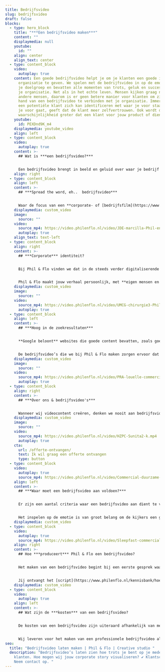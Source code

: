 ```yaml
---
title: Bedrijfsvideo
slug: bedrijfsvideo
draft: false
blocks:
  - type: hero_block
    title: "***Een bedrijfsvideo maken***"
    content: ""
    displaymedia: null
    youtube:
      id: ""
    align: center
    align_text: center
  - type: content_block
    video:
      autoplay: true
    content: Een goede bedrijfsvideo helpt je om je klanten een goede indruk van je
      organisatie te geven. We spelen met de bedrijfsvideo in op de emoties van
      je doelgroep en bevatten alle momenten van trots, geluk en succes binnen
      je organisatie. Net als in het echte leven. Mensen kijken graag naar
      andere mensen, daarom is er geen betere manier voor klanten om zich aan de
      hand van een bedrijfsvideo te verbinden met je organisatie. Immers, als
      een potentiële klant zich kan identificeren met waar je voor staat en waar
      je voor gaat, geeft dat de klant meer zelfvertrouwen. Ook wordt de
      waarschijnlijkheid groter dat een klant voor jouw product of dienst kiest.
    youtube:
      id: PEXDnd9K_m4
    displaymedia: youtube_video
    align: left
  - type: content_block
    video:
      autoplay: true
    content: >-
      ## Wat is ***een bedrijfsvideo?***


      Een bedrijfsvideo brengt in beeld en geluid over waar je bedrijf met product of dienst voor staat. Er zijn verschillende doelen te verbinden aan een bedrijfsvideo laten maken, zoals **het versterken van je bedrijfsidentiteit**. Zo kan je ook een bedrijfsvideo maken waarmee je met je product of dienst een **oplossing biedt** voor een probleem. De basis ligt erin om de boodschap die je wilt overdragen op een pakkende manier te vertonen.
    align: right
  - type: content_block
    align: left
    content: >-
      ## ***Spread the word, eh..  bedrijfsvideo***


      Waar de focus van een **corporate- of [bedrijfsfilm](https://www.philenflo.nl/bedrijfsfilm-laten-maken/)** tot een paar jaar geleden nog op het promoten van je merk lag, richten we ons bij Phil & Flo nu op het oplossen van de problemen van je klant. Je doelgroep is kritischer dan ooit en niemand komt nog naar je website om “slechts” een filmpje te bekijken. Klanten komen naar je website omdat ze een situatie hebben die ze graag willen oplossen.
    displaymedia: custom_video
    image:
      source: ""
    video:
      source_mp4: https://video.philenflo.nl/video/JDE-marcilla-Phil-en-Flo-website-source.mp4
      autoplay: true
    align_text: text-left
  - type: content_block
    align: right
    content: >-
      ## ***Corporate*** identiteit?


      Bij Phil & Flo vinden we dat in de steeds verder digitaliserende klantrelatie de wensen en belangen van je klant altijd voorop moeten staan. Met de komst van verschillende social media, gecombineerd met [YouTube](https://www.philenflo.nl/you-tube-marketing/), is het nog nooit zo eenvoudig geweest om jouw corporate identiteit te delen met je doelgroep.


      Phil & Flo maakt jouw verhaal persoonlijk, met **eigen mensen en eigen wensen**. Daarmee toont een bedrijfsvideo hoe trots je bent op je medewerkers en klanten merken dat verschil. In de producties van Phil & Flo spelen echte mensen de hoofdrol.
    displaymedia: custom_video
    image:
      source: ""
    video:
      source_mp4: https://video.philenflo.nl/video/UMCG-chirurgie3-Phil-en-Flo-website-source.mp4
      autoplay: true
  - type: content_block
    align: left
    content: >-
      ## ***Hoog in de zoekresultaten***


      **Google beloont** websites die goede content bevatten, zoals goede bedrijfsvideo's. Daarmee verschijn je dus hoger in de zoekresultaten.


      De bedrijfsvideo’s die we bij Phil & Flo maken zorgen ervoor dat klanten een beter gevoel krijgen bij jouw bedrijf, je producten, diensten en je service. Bel onze adviseurs voor vrijblijvend advies 085 273 8331.
    displaymedia: custom_video
    image:
      source: ""
    video:
      source_mp4: https://video.philenflo.nl/video/PRA-louelle-commercial-Phil-en-Flo-website-source.mp4
      autoplay: true
  - type: content_block
    align: right
    content: >-
      ## ***Over ons & bedrijfsvideo's***


      Wanneer wij videocontent creëren, denken we nooit aan bedrijfsvideo’s voor eenmalig gebruik. De beelden voor een bedrijfsvideo kunnen we opnieuw inzetten voor bijvoorbeeld een online training video of een [reclamespot](https://www.philenflo.nl/reclamevideo/). Daarnaast kan je beter tien verschillende films van één minuut maken dan één film van tien minuten, dit is veel beter voor specifieke zoekopdrachten.
    displaymedia: custom_video
    image:
      source: ""
    video:
      source_mp4: https://video.philenflo.nl/video/HZPC-Sunita2-k.mp4
      autoplay: true
    cta:
      url: /offerte-ontvangen/
      text: Ik wil graag een offerte ontvangen
      type: button
  - type: content_block
    video:
      autoplay: true
      source_mp4: https://video.philenflo.nl/video/Commercial-duurzame-energie-laten-maken-Elsun.mp4
    align: left
    content: >-
      ## ***Waar moet een bedrijfsvideo aan voldoen?*** 


      Er zijn een aantal criteria waar een bedrijfsvideo aan dient te voldoen om succesvol te zijn. In de eerste plaats is de kwaliteit van beeld en geluid van groot belang. Daarnaast dient de bedrijfsvideo over een duidelijke boodschap te beschikken die krachtig naar voren komt. Om op de beleving in te spelen, is daarbij gebruik te maken van het inspelen op emoties. 


      Het inspelen op de emotie is van groot belang om de kijkers een gevoel van betrokkenheid te laten ervaren. Er is bij een bedrijfsvideo laten maken bij ons altijd rekening te houden met de cultuur, identiteit en gewenste uitstraling van je bedrijf. Verder is het belangrijk dat de bedrijfsvideo zowel bij je bedrijf als bij de boodschap past. De vormgeving in beeld is daarbij af te stemmen op bijvoorbeeld je huisstijl. Het is tevens van belang dat het beeld past bij de omgeving net als dat de informatie daarop aansluit, zodat er een complete beleving ontstaat.
    displaymedia: custom_video
  - type: content_block
    video:
      autoplay: true
      source_mp4: https://video.philenflo.nl/video/Sleepfast-commercial.mp4
    align: right
    content: >-
      ## Hoe ***produceert*** Phil & Flo een bedrijfsvideo?


      Het maken van een bedrijfsvideo begint bij een eerste gesprek waarin je alle ruimte hebt om je wensen op tafel te leggen. Dan volgt er een creatieve sessie om concreet vorm te geven aan alle ideeën. Onze projectmanager is daarbij je rechtstreekse contact die zorg draagt voor de opzet van een script of voor vragen voor een interview.


      Jij ontvangt het [script](https://www.philenflo.nl/kennisbank/hoe-maak-je-een-videoscript/) om daarna je feedback erop te geven om vervolgens tot een definitief script te komen. Daarna volgt het opstellen van een draaiboek waarin alles tot in detail is uitgewerkt. De draaidag voor het maken van de professionele bedrijfsvideo vindt plaats op de overeengekomen dag. De regisseur is verantwoordelijk voor het gehele proces en de cameraman filmt de beelden. Er volgt na de draaidag een briefing voor onze editor die daarna aan de slag gaat. Daarna krijg je al snel de eerste filmversie te zien waarop feedback mogelijk is die wij samen met je bespreken en verwerken. Zo komen wij tot een eindversie van de bedrijfsvideo productie en zijn er nog opties voor ondertiteling, teasers of het maken van filmposters.
    displaymedia: custom_video
  - type: content_block
    video:
      autoplay: true
    align: left
    content: >-
      ## Wat zijn de ***kosten*** van een bedrijfsvideo?


      De kosten van een bedrijfsvideo zijn uiteraard afhankelijk van meerdere aspecten. De omvang van de productie speelt daarbij een rol net als de inzet van bijvoorbeeld lichtspecialisten en de locatie. Er zijn wat dat betreft verschillende bedrijfsvideo kosten te onderscheiden, zodat het niet mogelijk is om een gemiddelde bedrijfsvideo prijs direct hier met je te delen. 


      Wij leveren voor het maken van een professionele bedrijfsvideo altijd maatwerk en daar stemmen wij de prijs op af. Overigens vinden wij het wel belangrijk om transparant te zijn in alle bedrijfsvideo kosten. Daar bieden wij dan ook helderheid in op het moment dat je een aanvraag voor een offerte bij ons indient.
seo:
  title: "Bedrijfsvideo laten maken | Phil & Flo | Creative studio "
  description: "Bedrijfsvideo’s laten zien hoe trots je bent op je medewerkers en
    klanten. Hoe mogen wij jouw corporate story visualiseren? ✔ Klantscore 8.9
    Neem contact op. "
---
```

